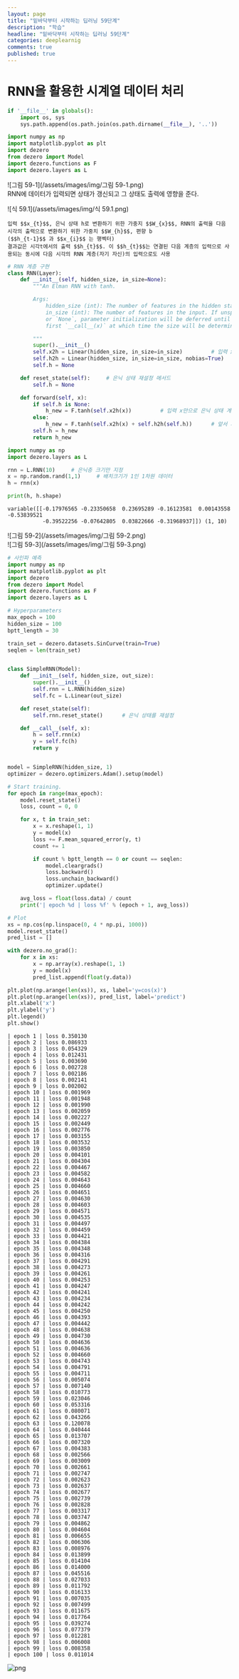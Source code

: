 ```yaml
---
layout: page
title: "밑바닥부터 시작하는 딥러닝 59단계"
description: "학습"
headline: "밑바닥부터 시작하는 딥러닝 59단계"
categories: deeplearnig
comments: true
published: true
---
```

# RNN을 활용한 시계열 데이터 처리   

```python
if '__file__' in globals():
    import os, sys
    sys.path.append(os.path.join(os.path.dirname(__file__), '..'))

import numpy as np
import matplotlib.pyplot as plt
import dezero
from dezero import Model
import dezero.functions as F
import dezero.layers as L
```

![그림 59-1](/assets/images/img/그림 59-1.png)    
RNN에 데이터가 입력되면 상태가 갱신되고 그 상태도 출력에 영향을 준다.

![식 59.1](/assets/images/img/식 59.1.png)  
```
입력 $$x_{t}$$, 은닉 상태 h로 변환하기 위한 가중지 $$W_{x}$$, RNN의 출력을 다음 시각의 출력으로 변환하기 위한 가중치 $$W_{h}$$, 편향 b  
($$h_{t-1}$$ 과 $$x_{i}$$ 는 행벡터)    
결과값은 시각t에서의 출력 $$h_{t}$$. 이 $$h_{t}$$는 연결된 다음 계층의 입력으로 사용되는 동시에 다음 시각의 RNN 계층(자기 자신)의 입력으로도 사용
```

```python
# RNN 계층 구현
class RNN(Layer):
    def __init__(self, hidden_size, in_size=None):
        """An Elman RNN with tanh.

        Args:
            hidden_size (int): The number of features in the hidden state.
            in_size (int): The number of features in the input. If unspecified
            or `None`, parameter initialization will be deferred until the
            first `__call__(x)` at which time the size will be determined.

        """
        super().__init__()
        self.x2h = Linear(hidden_size, in_size=in_size)         # 입력 x에서 은닉 상태 h로 변환하는 완전연결계층
        self.h2h = Linear(hidden_size, in_size=in_size, nobias=True)        # 이전 은닉 상태에서 다음 은닉 상태로 변환하는 완전연결계층
        self.h = None

    def reset_state(self):     # 은닉 상태 재설정 메서드
        self.h = None

    def forward(self, x):
        if self.h is None:
            h_new = F.tanh(self.x2h(x))         # 입력 x만으로 은닉 상태 계산
        else:   
            h_new = F.tanh(self.x2h(x) + self.h2h(self.h))      # 앞서 저장해둔 은닉 상태를 사용하여 새로운 은닉 상태를 계산
        self.h = h_new
        return h_new
```


```python
import numpy as np 
import dezero.layers as L 

rnn = L.RNN(10)     # 은닉층 크기만 지정
x = np.random.rand(1,1)     # 배치크기가 1인 1차원 데이터
h = rnn(x)

print(h, h.shape)
```

    variable([[-0.17976565 -0.23350658  0.23695289 -0.16123581  0.00143558 -0.53839521
               -0.39522256 -0.07642805  0.03822666 -0.31968937]]) (1, 10)
    

![그림 59-2](/assets/images/img/그림 59-2.png)    
![그림 59-3](/assets/images/img/그림 59-3.png)


```python
# 사인파 예측
import numpy as np
import matplotlib.pyplot as plt
import dezero
from dezero import Model
import dezero.functions as F
import dezero.layers as L

# Hyperparameters
max_epoch = 100
hidden_size = 100
bptt_length = 30

train_set = dezero.datasets.SinCurve(train=True)
seqlen = len(train_set)


class SimpleRNN(Model):
    def __init__(self, hidden_size, out_size):
        super().__init__()
        self.rnn = L.RNN(hidden_size)
        self.fc = L.Linear(out_size)

    def reset_state(self):
        self.rnn.reset_state()      # 은닉 상태를 재설정

    def __call__(self, x):
        h = self.rnn(x)
        y = self.fc(h)
        return y


model = SimpleRNN(hidden_size, 1)
optimizer = dezero.optimizers.Adam().setup(model)

# Start training.
for epoch in range(max_epoch):
    model.reset_state()
    loss, count = 0, 0

    for x, t in train_set:
        x = x.reshape(1, 1)
        y = model(x)
        loss += F.mean_squared_error(y, t)
        count += 1

        if count % bptt_length == 0 or count == seqlen:
            model.cleargrads()
            loss.backward()
            loss.unchain_backward()
            optimizer.update()

    avg_loss = float(loss.data) / count
    print('| epoch %d | loss %f' % (epoch + 1, avg_loss))

# Plot
xs = np.cos(np.linspace(0, 4 * np.pi, 1000))
model.reset_state()
pred_list = []

with dezero.no_grad():
    for x in xs:
        x = np.array(x).reshape(1, 1)
        y = model(x)
        pred_list.append(float(y.data))

plt.plot(np.arange(len(xs)), xs, label='y=cos(x)')
plt.plot(np.arange(len(xs)), pred_list, label='predict')
plt.xlabel('x')
plt.ylabel('y')
plt.legend()
plt.show()
```

    | epoch 1 | loss 0.350130
    | epoch 2 | loss 0.086933
    | epoch 3 | loss 0.054329
    | epoch 4 | loss 0.012431
    | epoch 5 | loss 0.003690
    | epoch 6 | loss 0.002728
    | epoch 7 | loss 0.002186
    | epoch 8 | loss 0.002141
    | epoch 9 | loss 0.002002
    | epoch 10 | loss 0.001969
    | epoch 11 | loss 0.001948
    | epoch 12 | loss 0.001990
    | epoch 13 | loss 0.002059
    | epoch 14 | loss 0.002227
    | epoch 15 | loss 0.002449
    | epoch 16 | loss 0.002776
    | epoch 17 | loss 0.003155
    | epoch 18 | loss 0.003532
    | epoch 19 | loss 0.003850
    | epoch 20 | loss 0.004101
    | epoch 21 | loss 0.004304
    | epoch 22 | loss 0.004467
    | epoch 23 | loss 0.004582
    | epoch 24 | loss 0.004643
    | epoch 25 | loss 0.004660
    | epoch 26 | loss 0.004651
    | epoch 27 | loss 0.004630
    | epoch 28 | loss 0.004603
    | epoch 29 | loss 0.004571
    | epoch 30 | loss 0.004535
    | epoch 31 | loss 0.004497
    | epoch 32 | loss 0.004459
    | epoch 33 | loss 0.004421
    | epoch 34 | loss 0.004384
    | epoch 35 | loss 0.004348
    | epoch 36 | loss 0.004316
    | epoch 37 | loss 0.004291
    | epoch 38 | loss 0.004273
    | epoch 39 | loss 0.004261
    | epoch 40 | loss 0.004253
    | epoch 41 | loss 0.004247
    | epoch 42 | loss 0.004241
    | epoch 43 | loss 0.004234
    | epoch 44 | loss 0.004242
    | epoch 45 | loss 0.004250
    | epoch 46 | loss 0.004393
    | epoch 47 | loss 0.004442
    | epoch 48 | loss 0.004638
    | epoch 49 | loss 0.004730
    | epoch 50 | loss 0.004636
    | epoch 51 | loss 0.004636
    | epoch 52 | loss 0.004660
    | epoch 53 | loss 0.004743
    | epoch 54 | loss 0.004791
    | epoch 55 | loss 0.004711
    | epoch 56 | loss 0.005074
    | epoch 57 | loss 0.007140
    | epoch 58 | loss 0.010773
    | epoch 59 | loss 0.023046
    | epoch 60 | loss 0.053316
    | epoch 61 | loss 0.080071
    | epoch 62 | loss 0.043266
    | epoch 63 | loss 0.120078
    | epoch 64 | loss 0.040444
    | epoch 65 | loss 0.013707
    | epoch 66 | loss 0.007320
    | epoch 67 | loss 0.004383
    | epoch 68 | loss 0.002566
    | epoch 69 | loss 0.003009
    | epoch 70 | loss 0.002661
    | epoch 71 | loss 0.002747
    | epoch 72 | loss 0.002623
    | epoch 73 | loss 0.002637
    | epoch 74 | loss 0.002677
    | epoch 75 | loss 0.002739
    | epoch 76 | loss 0.002828
    | epoch 77 | loss 0.003317
    | epoch 78 | loss 0.003747
    | epoch 79 | loss 0.004862
    | epoch 80 | loss 0.004604
    | epoch 81 | loss 0.006655
    | epoch 82 | loss 0.006306
    | epoch 83 | loss 0.008976
    | epoch 84 | loss 0.013899
    | epoch 85 | loss 0.014104
    | epoch 86 | loss 0.014000
    | epoch 87 | loss 0.045516
    | epoch 88 | loss 0.027033
    | epoch 89 | loss 0.011792
    | epoch 90 | loss 0.016133
    | epoch 91 | loss 0.007035
    | epoch 92 | loss 0.007499
    | epoch 93 | loss 0.011675
    | epoch 94 | loss 0.017764
    | epoch 95 | loss 0.039274
    | epoch 96 | loss 0.077379
    | epoch 97 | loss 0.012281
    | epoch 98 | loss 0.006008
    | epoch 99 | loss 0.008358
    | epoch 100 | loss 0.011014
    


    
![png](/assets/images/img/output_59.png)
    


